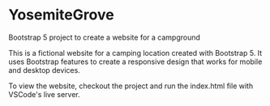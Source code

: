 # YosemiteGrove
Bootstrap 5 project to create a website for a campground

This is a fictional website for a camping location created with Bootstrap 5. 
It uses Bootstrap features to create a responsive design that works for mobile
and desktop devices.

To view the website, checkout the project and run the index.html file with
VSCode's live server.
